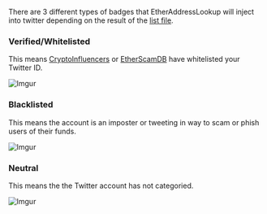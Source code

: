 There are 3 different types of badges that EtherAddressLookup will inject into twitter depending on the result of the [list file](https://github.com/MrLuit/EtherScamDB/blob/master/_data/twitter.json).

### Verified/Whitelisted

This means [CryptoInfluencers](https://cryptoinfluencers.io/) or [EtherScamDB](https://etherscamdb.info) have whitelisted your Twitter ID. 

![Imgur](https://i.imgur.com/zWSQQZu.png)

### Blacklisted

This means the account is an imposter or tweeting in way to scam or phish users of their funds.

![Imgur](https://i.imgur.com/GOOgZdR.png)

### Neutral

This means the the Twitter account has not categoried.

![Imgur](https://i.imgur.com/bGNpYk7.png)
